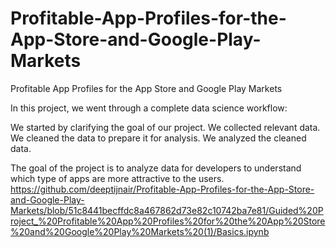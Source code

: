 # Profitable-App-Profiles-for-the-App-Store-and-Google-Play-Markets
Profitable App Profiles for the App Store and Google Play Markets

In this project, we went through a complete data science workflow:

We started by clarifying the goal of our project.
We collected relevant data.
We cleaned the data to prepare it for analysis.
We analyzed the cleaned data.


The goal of the project is to analyze data for developers to understand which type of apps are more attractive to the users.
https://github.com/deeptijnair/Profitable-App-Profiles-for-the-App-Store-and-Google-Play-Markets/blob/51c8441becffdc8a467862d73e82c10742ba7e81/Guided%20Project_%20Profitable%20App%20Profiles%20for%20the%20App%20Store%20and%20Google%20Play%20Markets%20(1)/Basics.ipynb
